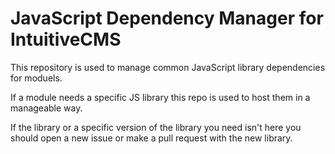 JavaScript Dependency Manager for IntuitiveCMS
=========

This repository is used to manage common JavaScript library dependencies for moduels.

If a module needs a specific JS library this repo is used to host them in a manageable way.

If the library or a specific version of the library you need isn't here you should open a new issue or make a pull request with the new library. 
